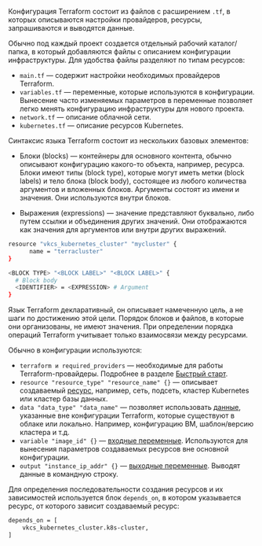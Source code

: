 Конфигурация Terraform состоит из файлов с расширением `.tf`, в которых описываются настройки провайдеров, ресурсы, запрашиваются и выводятся данные.

Обычно под каждый проект создается отдельный рабочий каталог/папка, в который добавляются файлы с описанием конфигурации инфраструктуры. Для удобства файлы разделяют по типам ресурсов:

- `main.tf` — содержит настройки необходимых провайдеров Terraform.
- `variables.tf` — переменные, которые используются в конфигурации. Вынесение часто изменяемых параметров в переменные позволяет легко менять конфигурацию инфраструктуры для нового проекта.
- `network.tf` — описание облачной сети.
- `kubernetes.tf` — описание ресурсов Kubernetes.

Синтаксис языка Terraform состоит из нескольких базовых элементов:

- Блоки (blocks) — контейнеры для основного контента, обычно описывают конфигурацию какого-то объекта, например, ресурса. Блоки имеют типы (block type), которые могут иметь метки (block labels) и тело блока (block body), состоящее из любого количества аргументов и вложенных блоков. Аргументы состоят из имени и значения. Они используются внутри блоков.

- Выражения (expressions) — значение представляют буквально, либо путем ссылки и объединения других значений. Они отображаются как значения для аргументов или внутри других выражений.

```bash
resource "vkcs_kubernetes_cluster" "mycluster" {
      name = "terracluster"
}

<BLOCK TYPE> "<BLOCK LABEL>" "<BLOCK LABEL>" {
  # Block body
  <IDENTIFIER> = <EXPRESSION> # Argument
}

```

Язык Terraform декларативный, он описывает намеченную цель, а не шаги по достижению этой цели. Порядок блоков и файлов, в которые они организованы, не имеют значения. При определении порядка операций Terraform учитывает только взаимосвязи между ресурсами.

Обычно в конфигурации используются:

- `terraform и required_providers` — необходимые для работы Terraform-провайдеры. Подробнее в разделе [Быстрый старт](../../quick-start/).
- `resource "resource_type" "resource_name" {}` — описывает создаваемый [ресурс](https://www.terraform.io/language/resources/syntax), например, сеть, подсеть, кластер Kubernetes или кластер базы данных.
- `data "data_type" "data_name"` — позволяет использовать [данные](https://www.terraform.io/language/data-sources), указанные вне конфигурации Terraform, которые существуют в облаке или локально. Например, конфигурацию ВМ, шаблон/версию кластера и т.д.
- `variable "image_id" {}` — [входные переменные](https://www.terraform.io/language/values/variables). Используются для вынесения параметров создаваемых ресурсов вне основной конфигурации.
- `output "instance_ip_addr" {}` — [выходные переменные](https://www.terraform.io/language/values/outputs). Выводят данные в командную строку.

Для определения последовательности создания ресурсов и их зависимостей используется блок `depends_on`, в котором указывается ресурс, от которого зависит создаваемый ресурс:

```bash
depends_on = [
    vkcs_kubernetes_cluster.k8s-cluster,
]
```

